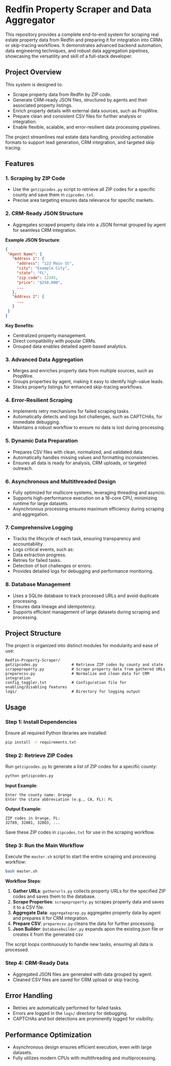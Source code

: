 
# Redfin Property Scraper and Data Aggregator

This repository provides a complete end-to-end system for scraping real estate property data from Redfin and preparing it for integration into CRMs or skip-tracing workflows. It demonstrates advanced backend automation, data engineering techniques, and robust data aggregation pipelines, showcasing the versatility and skill of a full-stack developer.

## Project Overview

This system is designed to:
- Scrape property data from Redfin by ZIP code.
- Generate CRM-ready JSON files, structured by agents and their associated property listings.
- Enrich property details with external data sources, such as PropWire.
- Prepare clean and consistent CSV files for further analysis or integration.
- Enable flexible, scalable, and error-resilient data processing pipelines.

The project streamlines real estate data handling, providing actionable formats to support lead generation, CRM integration, and targeted skip tracing.

## Features

### 1. Scraping by ZIP Code
- Use the `getzipcodes.py` script to retrieve all ZIP codes for a specific county and save them in `zipcodes.txt`.
- Precise area targeting ensures data relevance for specific markets.

### 2. CRM-Ready JSON Structure
- Aggregates scraped property data into a JSON format grouped by agent for seamless CRM integration.

**Example JSON Structure**:
```json
{
 "Agent Name": {
   "Address 1": {
     "address": "123 Main St",
     "city": "Example City",
     "state": "FL",
     "zip_code": 12345,
     "price": "$250,000",
     ...
   },
   "Address 2": {
     ...
   }
 }
}
```

**Key Benefits**:
- Centralized property management.
- Direct compatibility with popular CRMs.
- Grouped data enables detailed agent-based analytics.

### 3. Advanced Data Aggregation
- Merges and enriches property data from multiple sources, such as PropWire.
- Groups properties by agent, making it easy to identify high-value leads.
- Stacks property listings for enhanced skip-tracing workflows.

### 4. Error-Resilient Scraping
- Implements retry mechanisms for failed scraping tasks.
- Automatically detects and logs bot challenges, such as CAPTCHAs, for immediate debugging.
- Maintains a robust workflow to ensure no data is lost during processing.

### 5. Dynamic Data Preparation
- Prepares CSV files with clean, normalized, and validated data.
- Automatically handles missing values and formatting inconsistencies.
- Ensures all data is ready for analysis, CRM uploads, or targeted outreach.

### 6. Asynchronous and Multithreaded Design
- Fully optimized for multicore systems, leveraging threading and asyncio.
- Supports high-performance execution on a 16-core CPU, minimizing runtime for large datasets.
- Asynchronous processing ensures maximum efficiency during scraping and aggregation.

### 7. Comprehensive Logging
- Tracks the lifecycle of each task, ensuring transparency and accountability.
- Logs critical events, such as:
 - Data extraction progress.
 - Retries for failed tasks.
 - Detection of bot challenges or errors.
- Provides detailed logs for debugging and performance monitoring.

### 8. Database Management
- Uses a SQLite database to track processed URLs and avoid duplicate processing.
- Ensures data lineage and idempotency.
- Supports efficient management of large datasets during scraping and processing.

## Project Structure

The project is organized into distinct modules for modularity and ease of use:
```
Redfin-Property-Scraper/
getzipcodes.py               # Retrieve ZIP codes by county and state
scrapeproperty.py            # Scrape property data from gathered URLs
preparecsv.py                # Normalize and clean data for CRM integration
config_toggler.txt           # Configuration file for enabling/disabling features
logs/                        # Directory for logging output
```

## Usage

### Step 1: Install Dependencies
Ensure all required Python libraries are installed:
```bash
pip install -r requirements.txt
```

### Step 2: Retrieve ZIP Codes
Run `getzipcodes.py` to generate a list of ZIP codes for a specific county:
```bash
python getzipcodes.py
```

**Input Example**:
```
Enter the county name: Orange
Enter the state abbreviation (e.g., CA, FL): FL
```

**Output Example**:
```
ZIP codes in Orange, FL:
32789, 32801, 32803, ...
```

Save these ZIP codes in `zipcodes.txt` for use in the scraping workflow.

### Step 3: Run the Main Workflow
Execute the `master.sh` script to start the entire scraping and processing workflow:
```bash
bash master.sh
```

**Workflow Steps**:
1. **Gather URLs**: `gatherurls.py` collects property URLs for the specified ZIP codes and saves them to the database.
2. **Scrape Properties**: `scrapeproperty.py` scrapes property data and saves it to a CSV file.
3. **Aggregate Data**: `aggregateprep.py` aggregates property data by agent and prepares it for CRM integration.
4. **Prepare CSV**: `preparecsv.py` cleans the data for further processing.
5. **Json Builder**: `Databasebuilder.py` expands apon the existing json file or creates it from the generated csv

The script loops continuously to handle new tasks, ensuring all data is processed.

### Step 4: CRM-Ready Data
- Aggregated JSON files are generated with data grouped by agent.
- Cleaned CSV files are saved for CRM upload or skip tracing.

## Error Handling
- Retries are automatically performed for failed tasks.
- Errors are logged in the `logs/` directory for debugging.
- CAPTCHAs and bot detections are prominently logged for visibility.

## Performance Optimization
- Asynchronous design ensures efficient execution, even with large datasets.
- Fully utilizes modern CPUs with multithreading and multiprocessing.
